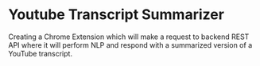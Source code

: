 # Youtube Transcript Summarizer
Creating a Chrome Extension which will make a request to backend REST API where it will perform NLP and respond with a summarized version of a YouTube transcript.
